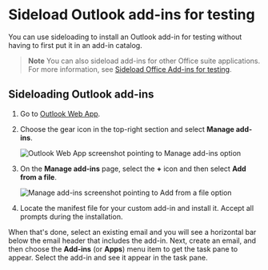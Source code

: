 
# Sideload Outlook add-ins for testing

You can use sideloading to install an Outlook add-in for testing without having to first put it in an add-in catalog.

 >**Note**  You can also sideload add-ins for other Office suite applications. For more information, see [Sideload Office Add-ins for testing](sideload-office-add-ins-for-testing.md).


## Sideloading Outlook add-ins


1. Go to [Outlook Web App](https://outlook.office365.com).
    
2. Choose the gear icon in the top-right section and select  **Manage add-ins**.
    
    ![Outlook Web App screenshot pointing to Manage add-ins option](../../images/cd83b62e-94e7-4010-ad49-150fcc0a3dd4.PNG)

3. On the  **Manage add-ins** page, select the **+** icon and then select **Add from a file**.
    
    ![Manage add-ins screenshot pointing to Add from a file option](../../images/c0161290-c65a-45d2-9fc7-b54283e13e6f.PNG)

4. Locate the manifest file for your custom add-in and install it. Accept all prompts during the installation.
    
When that's done, select an existing email and you will see a horizontal bar below the email header that includes the add-in. Next, create an email, and then choose the  **Add-ins** (or **Apps**) menu item to get the task pane to appear. Select the add-in and see it appear in the task pane.


    
